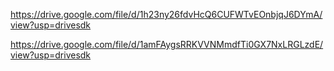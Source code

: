 
https://drive.google.com/file/d/1h23ny26fdvHcQ6CUFWTvEOnbjqJ6DYmA/view?usp=drivesdk

https://drive.google.com/file/d/1amFAygsRRKVVNMmdfTi0GX7NxLRGLzdE/view?usp=drivesdk
